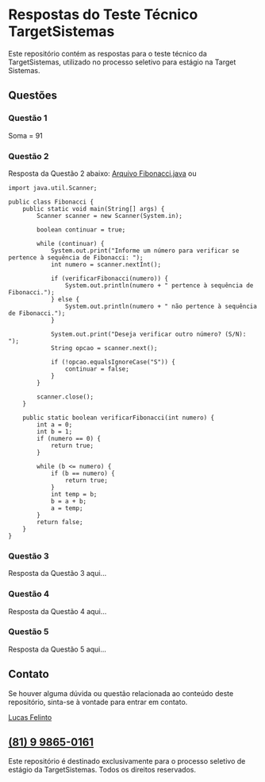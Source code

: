 # Respostas do Teste Técnico TargetSistemas

Este repositório contém as respostas para o teste técnico da TargetSistemas, utilizado no processo seletivo para estágio na Target Sistemas.

## Questões

### Questão 1

Soma = 91

### Questão 2

Resposta da Questão 2 abaixo:
[Arquivo Fibonacci.java](Fibonacci.java)
ou
```
import java.util.Scanner;

public class Fibonacci {
    public static void main(String[] args) {
        Scanner scanner = new Scanner(System.in);

        boolean continuar = true;

        while (continuar) {
            System.out.print("Informe um número para verificar se pertence à sequência de Fibonacci: ");
            int numero = scanner.nextInt();

            if (verificarFibonacci(numero)) {
                System.out.println(numero + " pertence à sequência de Fibonacci.");
            } else {
                System.out.println(numero + " não pertence à sequência de Fibonacci.");
            }

            System.out.print("Deseja verificar outro número? (S/N): ");
            String opcao = scanner.next();

            if (!opcao.equalsIgnoreCase("S")) {
                continuar = false;
            }
        }

        scanner.close();
    }

    public static boolean verificarFibonacci(int numero) {
        int a = 0;
        int b = 1;
        if (numero == 0) {
            return true;
        }

        while (b <= numero) {
            if (b == numero) {
                return true;
            }
            int temp = b;
            b = a + b;
            a = temp;
        }
        return false;
    }
}
```

### Questão 3

Resposta da Questão 3 aqui...

### Questão 4

Resposta da Questão 4 aqui...

### Questão 5

Resposta da Questão 5 aqui...

## Contato

Se houver alguma dúvida ou questão relacionada ao conteúdo deste repositório, sinta-se à vontade para entrar em contato.

[Lucas Felinto](https://github.com/lucasvfelinto)

[(81) 9 9865-0161](https://wa.me/5581998650161)
---

Este repositório é destinado exclusivamente para o processo seletivo de estágio da TargetSistemas. Todos os direitos reservados.
